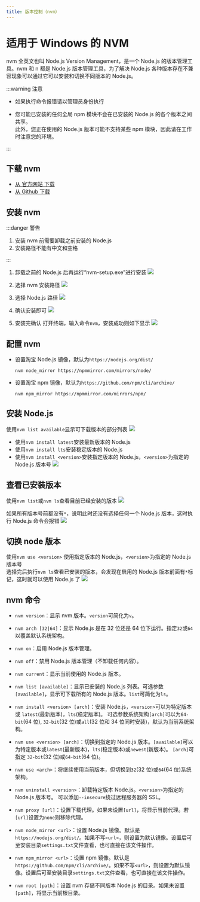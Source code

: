 ```yaml
---
title: 版本控制（nvm）
---
```


# 适用于 Windows 的 NVM

nvm 全英文也叫 Node.js Version Management，是一个 Node.js 的版本管理工具。nvm 和 n 都是 Node.js 版本管理工具，为了解决 Node.js 各种版本存在不兼容现象可以通过它可以安装和切换不同版本的 Node.js。

:::warning 注意

- 如果执行命令报错请以管理员身份执行

- 您可能已安装的任何全局 npm 模块不会在已安装的 Node.js 的各个版本之间共享。  
  此外，您正在使用的 Node.js 版本可能不支持某些 npm 模块，因此请在工作时注意您的环境。

:::

## 下载 nvm

- [从 官方网站 下载](https://nvm.uihtm.com/)
- [从 Github 下载](https://github.com/coreybutler/nvm-windows/releases)

## 安装 nvm

:::danger 警告

1. 安装 nvm 前需要卸载之前安装的 Node.js
2. 安装路径不能有中文和空格

:::

1. 卸载之前的 Node.js 后再运行“nvm-setup.exe”进行安装
   ![](https://nvm.uihtm.com/images/step1.png)

2. 选择 nvm 安装路径
   ![](https://nvm.uihtm.com/images/step2.png)

3. 选择 Node.js 路径
   ![](https://nvm.uihtm.com/images/step3.png)

4. 确认安装即可
   ![](https://nvm.uihtm.com/images/step4.png)

5. 安装完确认
   打开终端，输入命令`nvm`，安装成功则如下显示
   ![](https://nvm.uihtm.com/images/step5.png)

## 配置 nvm

- 设置淘宝 Node.js 镜像，默认为`https://nodejs.org/dist/`

  ```
  nvm node_mirror https://npmmirror.com/mirrors/node/
  ```

- 设置淘宝 npm 镜像，默认为`https://github.com/npm/cli/archive/`

  ```
  nvm npm_mirror https://npmmirror.com/mirrors/npm/
  ```

## 安装 Node.js

使用`nvm list available`显示可下载版本的部分列表
![](https://nvm.uihtm.com/images/nvm-list-available.png)

- 使用`nvm install latest`安装最新版本的 Node.js
- 使用`nvm install lts`安装稳定版本的 Node.js
- 使用`nvm install <version>`安装指定版本的 Node.js，`<version>`为指定的 Node.js 版本号
  ![](https://nvm.uihtm.com/images/nvm-install-node.png)

## 查看已安装版本

使用`nvm list`或`nvm ls`查看目前已经安装的版本
![](https://nvm.uihtm.com/images/nvm-list1.png)

如果所有版本号前都没有`*`，说明此时还没有选择任何一个 Node.js 版本，这时执行 Node.js 命令会报错
![](https://nvm.uihtm.com/images/nvm-list2.png)

## 切换 node 版本

使用`nvm use <version>` 使用指定版本的 Node.js，`<version>`为指定的 Node.js 版本号  
选择完后执行`nvm ls`查看已安装的版本，会发现在启用的 Node.js 版本前面有`*`标记，这时就可以使用 Node.js 了
![](https://nvm.uihtm.com/images/nvm-use.png)

## nvm 命令

- `nvm version`：显示 nvm 版本。`version`可简化为`v`。

- `nvm arch [32|64]`：显示 Node.js 是在 32 位还是 64 位下运行。指定`32`或`64`以覆盖默认系统架构。

- `nvm on`：启用 Node.js 版本管理。

- `nvm off`：禁用 Node.js 版本管理（不卸载任何内容）。

- `nvm current`：显示当前使用的 Node.js 版本。

- `nvm list [available]`：显示已安装的 Node.js 列表。可选参数`[available]`，显示可下载所有的 Node.js 版本。`list`可简化为`ls`。

- `nvm install <version> [arch]`：安装 Node.js，`<version>`可以为特定版本或 `latest`(最新版本)，`lts`(稳定版本)。
  可选参数系统架构`[arch]`可以为`64-bit`(64 位), `32-bit`(32 位)或`all`(32 位和 34 位同时安装)，默认为当前系统架构。

- `nvm use <version> [arch]`：切换到指定的 Node.js 版本。`[available]`可以为特定版本或`latest`(最新版本)，`lts`(稳定版本)或`newest`(新版本)。 `[arch]`可指定 `32-bit`(32 位)或`64-bit`(64 位)。

- `nvm use <arch>`：将继续使用当前版本，但切换到`32`(32 位)或`64`(64 位)系统架构。

- `nvm uninstall <version>`：卸载特定版本 Node.js。`<version>`为指定的 Node.js 版本号。
  可以添加`--insecure`绕过远程服务器的 SSL。

- `nvm proxy [url]`：设置下载代理。如果未设置`[url]`，将显示当前代理。若`[url]`设置为`none`则移除代理。

- `nvm node_mirror <url>`：设置 Node.js 镜像。默认是`https://nodejs.org/dist/`。如果不写`<url>`，则设置为默认镜像。设置后可至安装目录`settings.txt`文件查看，也可直接在该文件操作。

- `nvm npm_mirror <url>`：设置 npm 镜像。默认是`https://github.com/npm/cli/archive/`。如果不写`<url>`，则设置为默认镜像。设置后可至安装目录`settings.txt`文件查看，也可直接在该文件操作。

- `nvm root [path]`：设置 nvm 存储不同版本 Node.js 的目录。如果未设置`[path]`，将显示当前根目录。
